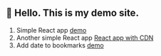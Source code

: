 
## 🥨 Hello. This is my demo site.

1. Simple React app [demo](https://exile2003.github.io/ind)
2. Another simple React app [React app with CDN](https://exile2003.github.io/out_of_use)
3. Add date to bookmarks [demo](https://exile2003.github.io/modify-bookmarks/dist)

